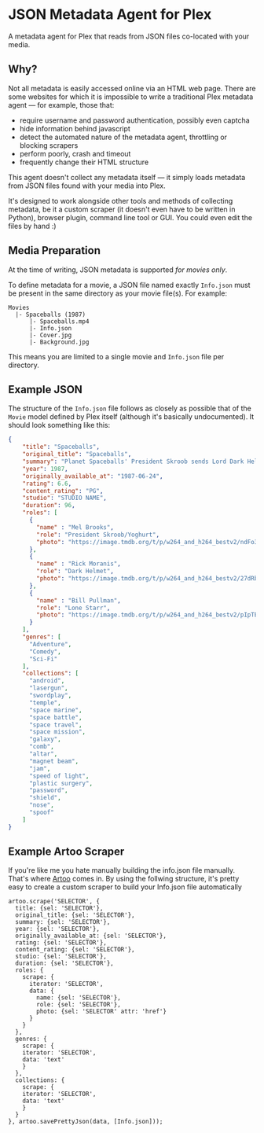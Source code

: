 JSON Metadata Agent for Plex
============================

A metadata agent for Plex that reads from JSON files co-located with your media.


Why?
----

Not all metadata is easily accessed online via an HTML web page. There are some websites for which it is impossible to write a traditional Plex metadata agent — for example, those that:

* require username and password authentication, possibly even captcha
* hide information behind javascript
* detect the automated nature of the metadata agent, throttling or blocking scrapers
* perform poorly, crash and timeout
* frequently change their HTML structure

This agent doesn't collect any metadata itself — it simply loads metadata from JSON files found with your media into Plex.

It's designed to work alongside other tools and methods of collecting metadata, be it a custom scraper (it doesn't even have to be written in Python), browser plugin, command line tool or GUI. You could even edit the files by hand :)


Media Preparation
-----------------

At the time of writing, JSON metadata is supported *for movies only*.

To define metadata for a movie, a JSON file named exactly `Info.json` must be present in the same directory as your movie file(s). For example:

```
Movies
  |- Spaceballs (1987)
      |- Spaceballs.mp4
      |- Info.json
      |- Cover.jpg
      |- Background.jpg
```

This means you are limited to a single movie and `Info.json` file per directory.


Example JSON
------------

The structure of the `Info.json` file follows as closely as possible that of the `Movie` model defined by Plex itself (although it's basically undocumented). It should look something like this:

```json
{
    "title": "Spaceballs",
    "original_title": "Spaceballs",
    "summary": "Planet Spaceballs' President Skroob sends Lord Dark Helmet to steal planet Druidia's abundant supply of air to replenish their own, and only Lone Starr can stop them.",
    "year": 1987,
    "originally_available_at": "1987-06-24",
    "rating": 6.6,
    "content_rating": "PG",
    "studio": "STUDIO NAME",
    "duration": 96,
    "roles": [
      {
        "name" : "Mel Brooks",
        "role": "President Skroob/Yoghurt",
        "photo": "https://image.tmdb.org/t/p/w264_and_h264_bestv2/ndFo3LOYNCUghQTK833N1Wtuynr.jpg"
      },
      {
        "name" : "Rick Moranis",
        "role": "Dark Helmet",
        "photo": "https://image.tmdb.org/t/p/w264_and_h264_bestv2/27dRb7OyRGzQP8D4tzyY6dEdmQY.jpg"
      },
      {
        "name" : "Bill Pullman",
        "role": "Lone Starr",
        "photo": "https://image.tmdb.org/t/p/w264_and_h264_bestv2/pIpTEQVbDif8m8OdjAxQKNCj0D6.jpg"
      }
    ],
    "genres": [
      "Adventure",
      "Comedy",
      "Sci-Fi"
    ],
    "collections": [
      "android",
      "lasergun",
      "swordplay",
      "temple",
      "space marine",
      "space battle",
      "space travel",
      "space mission",
      "galaxy",
      "comb",
      "altar",
      "magnet beam",
      "jam",
      "speed of light",
      "plastic surgery",
      "password",
      "shield",
      "nose",
      "spoof"
    ]
}
```

Example Artoo Scraper
------------

If you're like me you hate manually building the info.json file manually. That's where [Artoo](http://medialab.github.io/artoo/scrape/) comes in. By using the follwing structure, it's pretty easy to create a custom scraper to build your Info.json file automatically

```jquery
artoo.scrape('SELECTOR', {
  title: {sel: 'SELECTOR'},
  original_title: {sel: 'SELECTOR'},
  summary: {sel: 'SELECTOR'},
  year: {sel: 'SELECTOR'},
  originally_available_at: {sel: 'SELECTOR'},
  rating: {sel: 'SELECTOR'},
  content_rating: {sel: 'SELECTOR'},
  studio: {sel: 'SELECTOR'},
  duration: {sel: 'SELECTOR'},
  roles: {
    scrape: {
      iterator: 'SELECTOR',
      data: {
        name: {sel: 'SELECTOR'},
        role: {sel: 'SELECTOR'},
        photo: {sel: 'SELECTOR' attr: 'href'}
      }
    }
  },
  genres: {
    scrape: {
    iterator: 'SELECTOR',
    data: 'text'
    }
  },
  collections: {
    scrape: {
    iterator: 'SELECTOR',
    data: 'text'
    }
  }
}, artoo.savePrettyJson(data, [Info.json]));
```
